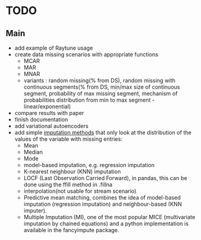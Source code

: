 # TODO

## Main
* add example of Raytune usage 
* create data missing scenarios with appropriate functions
  * MCAR 
  * MAR
  * MNAR
  * variants : random missing(% from DS), random missing with continuous segments(% from DS, min/max size of continuous segment, probability of max missing segment, mechanism of probabilities distribution from min to max segment - linear/exponential)
* compare results with paper
* finish documentation
* add variational autoencoders
* add simple [imputation methods](https://medium.com/@Cambridge_Spark/tutorial-introduction-to-missing-data-imputation-4912b51c34eb) that only look at the distribution of the values of the variable with missing entries:
  * Mean
  * Median
  * Mode
  * model-based imputation, e.g. regression imputation
  * K-nearest neighbour (KNN) imputation
  * LOCF (Last Observation Carried Forward), in pandas, this can be done using the ffill method in .fillna
  * interpolation(not usable for stream scenario)
  * Predictive mean matching, combines the idea of model-based imputation (regression imputation) and neighbour-based (KNN imputer).
  * Multiple Imputation (MI), one of the most popular MICE (multivariate imputation by chained equations) and a python implementation is available in the fancyimpute package.
